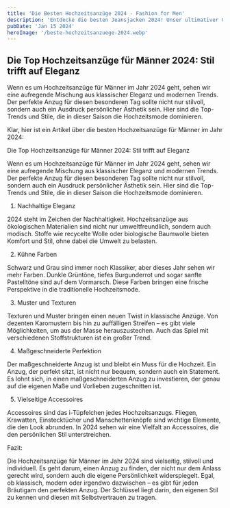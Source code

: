 ```yaml
---
title: 'Die Besten Hochzeitsanzüge 2024 - Fashion for Men'
description: 'Entdecke die besten Jeansjacken 2024! Unser ultimativer Guide zeigt dir die Top-Trends, Stile und Must-Haves. Perfekt für modebewusste Männer, die Wert auf Qualität und Style legen. Klicke jetzt und finde deine perfekte Jeansjacke!'
pubDate: 'Jan 15 2024'
heroImage: '/beste-hochzeitsanzuege-2024.webp'
---
```


## Die Top Hochzeitsanzüge für Männer 2024: Stil trifft auf Eleganz

Wenn es um Hochzeitsanzüge für Männer im Jahr 2024 geht, sehen wir eine aufregende Mischung aus klassischer Eleganz und modernen Trends. Der perfekte Anzug für diesen besonderen Tag sollte nicht nur stilvoll, sondern auch ein Ausdruck persönlicher Ästhetik sein. Hier sind die Top-Trends und Stile, die in dieser Saison die Hochzeitsmode dominieren.


Klar, hier ist ein Artikel über die besten Hochzeitsanzüge für Männer im Jahr 2024:

Die Top Hochzeitsanzüge für Männer 2024: Stil trifft auf Eleganz

Wenn es um Hochzeitsanzüge für Männer im Jahr 2024 geht, sehen wir eine aufregende Mischung aus klassischer Eleganz und modernen Trends. Der perfekte Anzug für diesen besonderen Tag sollte nicht nur stilvoll, sondern auch ein Ausdruck persönlicher Ästhetik sein. Hier sind die Top-Trends und Stile, die in dieser Saison die Hochzeitsmode dominieren.

1. Nachhaltige Eleganz

2024 steht im Zeichen der Nachhaltigkeit. Hochzeitsanzüge aus ökologischen Materialien sind nicht nur umweltfreundlich, sondern auch modisch. Stoffe wie recycelte Wolle oder biologische Baumwolle bieten Komfort und Stil, ohne dabei die Umwelt zu belasten.

2. Kühne Farben

Schwarz und Grau sind immer noch Klassiker, aber dieses Jahr sehen wir mehr Farben. Dunkle Grüntöne, tiefes Burgunderrot und sogar sanfte Pastelltöne sind auf dem Vormarsch. Diese Farben bringen eine frische Perspektive in die traditionelle Hochzeitsmode.

3. Muster und Texturen

Texturen und Muster bringen einen neuen Twist in klassische Anzüge. Von dezenten Karomustern bis hin zu auffälligen Streifen – es gibt viele Möglichkeiten, um aus der Masse herauszustechen. Auch das Spiel mit verschiedenen Stoffstrukturen ist ein großer Trend.

4. Maßgeschneiderte Perfektion

Der maßgeschneiderte Anzug ist und bleibt ein Muss für die Hochzeit. Ein Anzug, der perfekt sitzt, ist nicht nur bequem, sondern auch ein Statement. Es lohnt sich, in einen maßgeschneiderten Anzug zu investieren, der genau auf die eigenen Maße und Vorlieben zugeschnitten ist.

5. Vielseitige Accessoires

Accessoires sind das i-Tüpfelchen jedes Hochzeitsanzugs. Fliegen, Krawatten, Einstecktücher und Manschettenknöpfe sind wichtige Elemente, die den Look abrunden. In 2024 sehen wir eine Vielfalt an Accessoires, die den persönlichen Stil unterstreichen.

Fazit:

Die Hochzeitsanzüge für Männer im Jahr 2024 sind vielseitig, stilvoll und individuell. Es geht darum, einen Anzug zu finden, der nicht nur dem Anlass gerecht wird, sondern auch die eigene Persönlichkeit widerspiegelt. Egal, ob klassisch, modern oder irgendwo dazwischen – es gibt für jeden Bräutigam den perfekten Anzug. Der Schlüssel liegt darin, den eigenen Stil zu kennen und diesen mit Selbstvertrauen zu tragen.